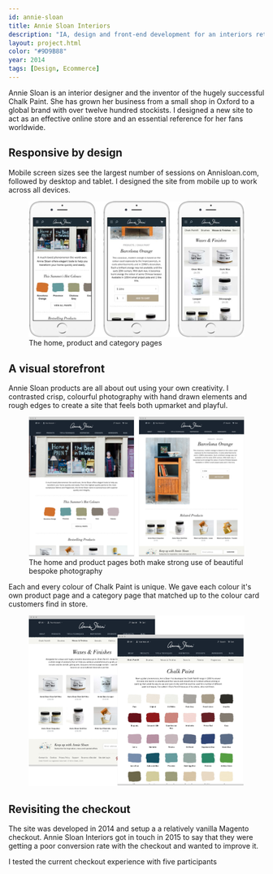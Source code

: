 ```yaml
---
id: annie-sloan
title: Annie Sloan Interiors
description: "IA, design and front-end development for an interiors retailer and inventor of Chalk Paint&reg;"
layout: project.html
color: "#9D9B88"
year: 2014
tags: [Design, Ecommerce]
---
```


Annie Sloan is an interior designer and the inventor of the hugely successful Chalk Paint. She has grown her business from a small shop in Oxford to a global brand with over twelve hundred stockists. I designed a new site to act as an effective online store and an essential reference for her fans worldwide.

## Responsive by design

Mobile screen sizes see the largest number of sessions on Annisloan.com, followed by desktop and tablet. I designed the site from mobile up to work across all devices.

<figure class="figure figure--wide">
  <img src="screens/spread.jpg" srcset="screens/spread@2x.jpg 2x" alt="Mobile screenshots">
  <figcaption>The home, product and category pages</figcation>
</figure>

## A visual storefront

Annie Sloan products are all about out using your own creativity. I contrasted crisp, colourful photography with hand drawn elements and rough edges to create a site that feels both upmarket and playful.

<figure class="figure figure--wide">
  <img
    src="screens/spread-home.png"
    srcset="screens/spread-home@2x.png 2x"
    alt="Home page"
  >
	<figcaption>The home and product pages both make strong use of beautiful bespoke photography</figcaption>
</figure>

Each and every colour of Chalk Paint is unique. We gave each colour it's own product page and a category page that matched up to the colour card customers find in store.

<figure class="figure figure--wide">
  <img src="screens/spread-products.png" srcset="screens/spread-products@2x.png 2x" alt="Product listings">
</figure>

## Revisiting the checkout

The site was developed in 2014 and setup a a relatively vanilla Magento checkout. Annie Sloan Interiors got in touch in 2015 to say that they were getting a poor conversion rate with the checkout and wanted to improve it. 

I tested the current checkout experience with five participants